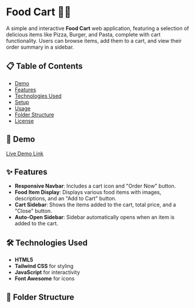 # Food Cart 🍔🍕

A simple and interactive **Food Cart** web application, featuring a selection of delicious items like Pizza, Burger, and Pasta, complete with cart functionality. Users can browse items, add them to a cart, and view their order summary in a sidebar.

## 📋 Table of Contents
- [Demo](#demo)
- [Features](#features)
- [Technologies Used](#technologies-used)
- [Setup](#setup)
- [Usage](#usage)
- [Folder Structure](#folder-structure)
- [License](#license)

## 🚀 Demo
[Live Demo Link](https://food-cart-lac.vercel.app/)

## ✨ Features
- **Responsive Navbar**: Includes a cart icon and "Order Now" button.
- **Food Item Display**: Displays various food items with images, descriptions, and an "Add to Cart" button.
- **Cart Sidebar**: Shows the items added to the cart, total price, and a "Close" button.
- **Auto-Open Sidebar**: Sidebar automatically opens when an item is added to the cart.

## 🛠️ Technologies Used
- **HTML5**
- **Tailwind CSS** for styling
- **JavaScript** for interactivity
- **Font Awesome** for icons

## 📁 Folder Structure

